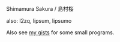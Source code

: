 Shimamura Sakura / 島村桜

also: l2zq, lipsum, lipsumo

Also see [my gists](https://gist.github.com/shimamura-sakura) for some small programs.
